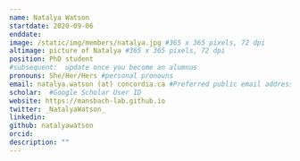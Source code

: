 ```yaml
---
name: Natalya Watson
startdate: 2020-09-06
enddate: 
image: /static/img/members/natalya.jpg #365 x 365 pixels, 72 dpi
altimage: picture of Natalya #365 x 365 pixels, 72 dpi
position: PhD student
#subsequent:  update once you become an alumnus
pronouns: She/Her/Hers #personal pronouns
email: natalya.watson (at) concordia.ca #Preferred public email address
scholar:  #Google Scholar User ID
website: https://mansbach-lab.github.io
twitter: _NatalyaWatson_
linkedin: 
github: natalyawatson
orcid: 
description: ""
---
```

